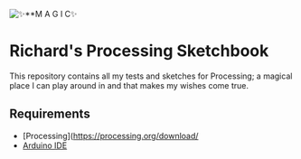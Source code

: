 ![✨**M A G I C✨](http://dreamicus.com/data/unicorn/unicorn-03.jpg)

# Richard's Processing Sketchbook
This repository contains all my tests and sketches for Processing; a magical place I can play around in and that makes my wishes come true.

## Requirements
- [Processing](https://processing.org/download/
- [Arduino IDE](https://www.arduino.cc/en/Main/Software)
